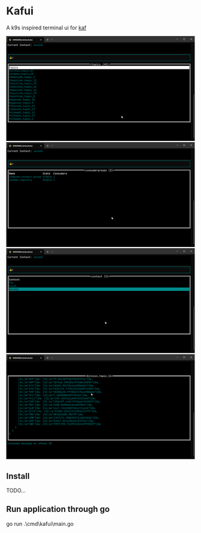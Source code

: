 # Kafui

A k9s inspired terminal ui for [kaf](https://github.com/birdayz/kaf)

![image topics](./doc/images/image.png)
![image groups](./doc/images/image-1.png)
![context select](./doc/images/image-2.png)
![consumed](./doc/images/image-3.png)

## Install

TODO...

## Run application through go
go run .\cmd\kafui\main.go

